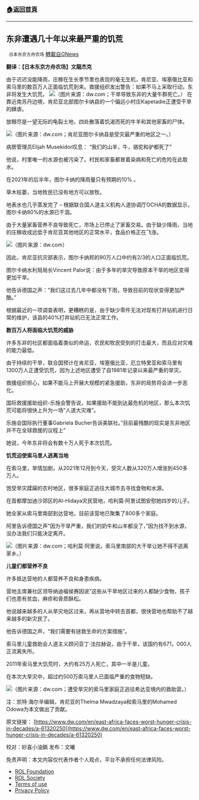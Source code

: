 ###  [:house:返回首頁](https://github.com/ourhimalayas/txt)
---


## 东非遭遇几十年以来最严重的饥荒
` 日本东京方舟农场` [轉載自GNews](https://gnews.org/zh-hans/2320149/)

**翻译：【日本东京方舟农场】文龍杰克**

由于迟迟没能降雨，庄稼在生长季节里也表现的毫无生机，肯尼亚、埃塞俄比亚和索马里的数百万人正面临饥荒到来。救援组织发出警告：如果不马上采取行动，东非将发生大饥荒。
![](https://assets.gnews.org/wp-content/uploads/2022/04/图片-1-3-4.jpg)（图片来源：dw.com；干旱导致东非的大量牛群死亡。）
在靠近南苏丹边境，肯尼亚北部图尔卡纳县的一个偏远小村庄Kapetadie正遭受干旱的肆虐。

放眼尽是一望无际的龟裂土地，四处散落着饥渴而死的牛羊和其他家畜的尸体。

![](https://assets.gnews.org/wp-content/uploads/2022/04/1-2-2.jpg)（图片来源：dw.com；肯尼亚图尔卡纳县是受灾最严重的地区之一。）

病房管理员Elijah Musekidor叹息： “我们的山羊，牛，骆驼和驴都死了”

他说，村里唯一的水源也被污染了。村民和家畜都冒着染病和死亡的危险在此取水。

在2021年的后半年，图尔卡纳的降雨量只有预期的10% 。

草木枯萎，当地牧民已没有地方可以放牧。

地表水也几乎蒸发完了 – 根据联合国人道主义机构人道协调厅OCHA的数据显示，图尔卡纳80%的水源已干涸。

由于大量家畜营养不良导致死亡，市场上已停止了家畜交易。由于缺少降雨，当地的庄稼收成远低于肯尼亚其他地区的正常水平，食品价格正在飞涨。

![](https://assets.gnews.org/wp-content/uploads/2022/04/图片-1-3-4.jpg)（图片来源：dw.com）

因此，肯尼亚抗灾部表示，图尔卡纳邦的90万人口中约有2/3的人口正面临饥荒。

图尔卡纳水利局局长Vincent Palor说：由于多年的旱灾导致原本干旱的地区变得更加干旱。

他告诉德国之声：”我们这过去几年中都没有下雨，导致目前的现状变得更加严酷。”

根据最近的一项调查表明，更糟糕的是，由于缺少零件无法对现有打井钻机进行日常的维护，该县的40%打井钻机已无法正常工作。

**数百万人将面临大饥荒的威胁**

许多东非的社区都面临着类似的命运，农民和牧民受到的打击最大，而且应对灾难的能力最低。

由于持续的干旱，联合国预计在肯尼亚，埃塞俄比亚，厄立特里亚和索马里有1300万人正遭受饥荒，因为上述地区遭受了自1981年记录以来最严重的旱灾。

救援组织担心，如果不能马上开展大规模的紧急援助，东非的局势将会进一步恶化。

国际救援援助组织-乐施会警告说，如果援助不能到达最危机的地区，那么本次饥荒可能将很快上升为一场”人道大灾难”。

乐施会国际执行董事Gabriela Bucher告诉美联社。”目前最残酷的现实是东非地区并不在全球救援的议程上”

她说，今年东非将会有数十万人死于本次饥荒。

**饥荒迫使索马里人逃离当地**

在索马里，旱情加剧，从2021年12月到今天，受灾人数从320万人增涨到450多万人。

饱受旱灾蹂躏的农村地区，很多家庭正逃往大城市去寻找食物和水源。

在首都摩加迪沙郊区的Al-Hidaya灾民营地，哈利莫·阿里试图安慰她四岁的儿子。

她全家从索马里南部到达营地，目前该营地已聚集了800多个家庭。

阿里告诉德国之声”因为干旱严重，我们的奶牛和山羊都没了，”因为找不到水源，没办法我们只能决定离开。

![](https://assets.gnews.org/wp-content/uploads/2022/04/图片-1-4-4.jpg)（图片来源：dw.com；哈利莫·阿里说，索马里南部的大干旱让她不得不逃离家乡。）

**儿童们都营养不良**

许多抵达营地的人都营养不良和身患疾病。

营地主席兼社区领导纳迪福侯赛因说”这些从干旱地区过来的人都缺少食物，孩子们也患有贫血，麻疹和骨质酥松。

他说越来越多的人从旱灾地区过来，再从营地中转去首都，很快营地也帮助不了越来越多的新灾民了。

他告诉德国之声，“我们需要有拯救生命的方案措施”。

索马里儿童救助会人道主义顾问亚丁·法拉赫说，由于干旱，该国约有671，000人正流离失所。

2011年索马里大饥荒时，大约有25万人死亡，其中一半是儿童。

在本次大旱灾中，超过约500万索马里人已面临严重的食物短缺。

![](https://assets.gnews.org/wp-content/uploads/2022/04/图片-1-5-3.jpg)（图片来源：dw.com；遭受旱灾的索马里家庭正逃往希达亚境内的救助营。）

注：凯特·海尔辛编辑，肯尼亚的Thelma Mwadzaya和索马里的Mohamed Odowa为本文做出了贡献。

原文链接：
[https://www.dw.com/en/east-africa-faces-worst-hunger-crisis-in-decades/a-61320250](https://www.dw.com/en/east-africa-faces-worst-hunger-crisis-in-decades/a-61320250)

校对：妙喜小油鍋
发布：文曦

 

免责声明：本文内容仅代表作者个人观点，平台不承担任何法律风险。

- [ROL Foundation](https://rolfoundation.org/)
- [ROL Society](https://rolsociety.org/)
- [Terms of use](https://gnews.org/terms-of-use-3/)
- [Privacy Policy](https://gnews.org/privacy-policy/)

